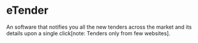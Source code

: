 # eTender
An software that notifies you all the new tenders across the market and its details upon a single click[note: Tenders only from few websites].
